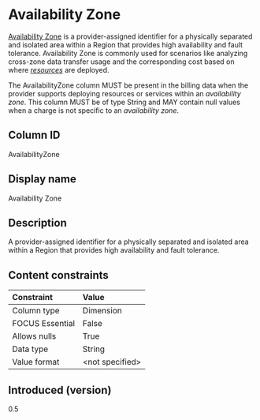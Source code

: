 # Availability Zone

[Availability Zone](#glossary:availability-zone) is a provider-assigned identifier for a physically separated and isolated area within a Region that provides high availability and fault tolerance. Availability Zone is commonly used for scenarios like analyzing cross-zone data transfer usage and the corresponding cost based on where [*resources*](#glossary:resource) are deployed.

The AvailabilityZone column MUST be present in the billing data when the provider supports deploying resources or services within an *availability zone*. This column MUST be of type String and MAY contain null values when a charge is not specific to an *availability zone*.

## Column ID

AvailabilityZone

## Display name

Availability Zone

## Description

A provider-assigned identifier for a physically separated and isolated area within a Region that provides high availability and fault tolerance.

## Content constraints

| Constraint      | Value            |
|:----------------|:-----------------|
| Column type     | Dimension        |
| FOCUS Essential | False            |
| Allows nulls    | True             |
| Data type       | String           |
| Value format    | \<not specified> |

## Introduced (version)

0.5
